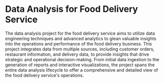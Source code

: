 # Data Analysis for Food Delivery Service  
    
The data analysis project for the food delivery service aims to utilize data engineering techniques and advanced analytics to glean valuable insights into the operations and performance of the food delivery business. This project integrates data from multiple sources, including customer orders, restaurant information, and delivery data, to provide insights that drive strategic and operational decision-making. 
From initial data ingestion to the generation of reports and interactive visualizations, the project spans the entire data analysis lifecycle to offer a comprehensive and detailed view of the food delivery service's operations.  

  
 
 
 
 
